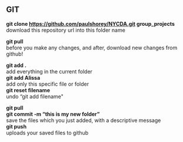 GIT
---

**git clone https://github.com/paulshorey/NYCDA.git group_projects**  
download this repository url into this folder name  
  
**git pull**  
	before you make any changes, and after, download new changes from github!  
  
**git add .**  
	add everything in the current folder  
**git add Alissa**  
	add only this specific file or folder  
**git reset filename**  
	undo “git add filename"  
  
**git pull**  
**git commit -m “this is my new folder”**  
	save the files which you just added, with a descriptive message  
**git push**  
	uploads your saved files to github  

